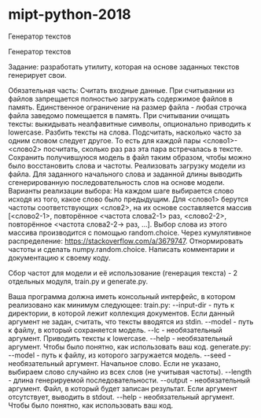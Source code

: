 # mipt-python-2018
Генератор текстов

Генератор текстов

Задание: разработать утилиту, которая на основе заданных текстов генерирует свои.

Обязательная часть:
Считать входные данные. При считывании из файлов запрещается полностью загружать содержимое файлов в память. Единственное ограничение на размер файла - любая строчка файла заведомо помещается в память.
При считывании очищать тексты: выкидывать неалфавитные символы, опционально приводить к lowercase.
Разбить тексты на слова.
Подсчитать, насколько часто за одним словом следует другое. То есть для каждой пары <слово1>-<слово2> посчитать, сколько раз раз эта пара встречалась в тексте.
Сохранить получившуюся модель в файл таким образом, чтобы можно было восстановить слова и частоты.
Реализовать загрузку модели из файла.
Для заданного начального слова и заданной длины выводить сгенерированную последовательность слов на основе модели. Варианты реализации выбора:
На каждом шаге выбирается слово исходя из того, какое слово было предыдущим. Для <слово1> берутся частоты соответствующих <слов2>, на их основе составляется массив [<слово2-1>, повторённое <частота слова2-1> раз, <слово2-2>, повторённое <частота слова2-2-> раз, ...]. Выбор слова из этого массива производится с помощью random.choice.
Через кумулятивное распределение: https://stackoverflow.com/a/3679747.
Отнормировать частоты и сделать numpy.random.choice.
Написать комментарии и документацию к своему коду.

Сбор частот для модели и её использование (генерация текста) - 2 отдельных модуля, train.py и generate.py.

Ваша программа должна иметь консольный интерфейс, в котором реализовано как минимум следующее:
train.py:
--input-dir - путь к директории, в которой лежит коллекция документов. Если данный аргумент не задан, считать, что тексты вводятся из stdin.
--model - путь к файлу, в который сохраняется модель.
--lc - необязательный аргумент. Приводить тексты к lowercase.
--help - необязательный аргумент. Чтобы было понятно, как использовать ваш код.
generate.py:
--model - путь к файлу, из которого загружается модель.
--seed - необязательный аргумент. Начальное слово. Если не указано, выбираем слово случайно из всех слов (не учитывая частоты).
--length - длина генерируемой последовательности.
--output - необязательный аргумент. Файл, в который будет записан результат. Если аргумент отсутствует, выводить в stdout.
--help - необязательный аргумент. Чтобы было понятно, как использовать ваш код.

